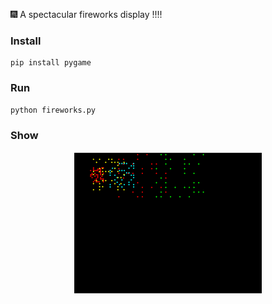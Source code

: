 🎆 A spectacular fireworks display !!!!

### Install
```shell
pip install pygame
```

### Run

```shell
python fireworks.py
```

### Show

<div align="center">
  <img src="show.jpg" alt="fireworks" width="300"><br>
</div></br>
